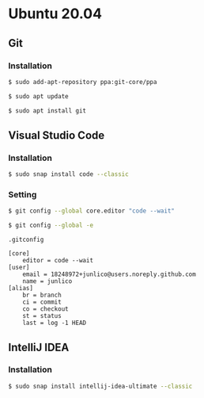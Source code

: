 # Ubuntu 20.04

## Git

### Installation

```sh
$ sudo add-apt-repository ppa:git-core/ppa

$ sudo apt update

$ sudo apt install git
```

## Visual Studio Code

### Installation

```sh
$ sudo snap install code --classic
```

### Setting

```sh
$ git config --global core.editor "code --wait"

$ git config --global -e
```

`.gitconfig`

```
[core]
	editor = code --wait
[user]
	email = 18248972+junlico@users.noreply.github.com
	name = junlico
[alias]
	br = branch
	ci = commit
	co = checkout
	st = status
	last = log -1 HEAD
```

## IntelliJ IDEA

### Installation

```sh
$ sudo snap install intellij-idea-ultimate --classic
```
